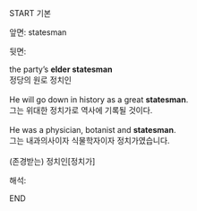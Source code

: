 START
기본

앞면:
statesman


뒷면:
<div>the party’s <b>elder statesman</b> </div><div>정당의 원로 정치인</div><div><br></div><div><div>He will go down in history as a great <strong>statesman</strong>. </div><div><div>그는 위대한 정치가로 역사에 기록될 것이다.</div></div></div><div><br></div><div><div>He was a physician, botanist and <strong>statesman</strong>. </div><div><div>그는 내과의사이자 식물학자이자 정치가였습니다.</div></div></div><div><br></div><div>(존경받는) 정치인[정치가]<br></div>


해석:

END